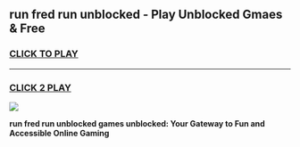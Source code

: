 
## run fred run unblocked - Play Unblocked Gmaes & Free
<h3>
<a href="https://news.freeplayer.one?title=run_fred_run_unblocked&ref=16F">CLICK TO PLAY</a></h3>
<hr>

<h3>
<a href="https://news.freeplayer.one?title=run_fred_run_unblocked&ref=16F">CLICK 2 PLAY</a>
  
</h3>

<a href="https://news.freeplayer.one?title=run_fred_run_unblocked&ref=16F/"><img src="https://clearcache.store/games.png"></a>


**run fred run unblocked games unblocked: Your Gateway to Fun and Accessible Online Gaming**
